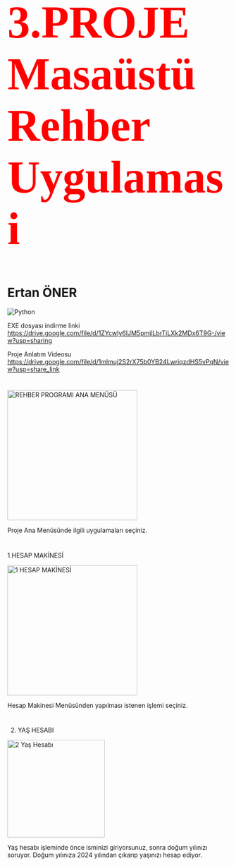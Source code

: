 
<h1 style="color:red; font-family:Times New Roman; font-size:77pt"> 3.PROJE Masaüstü Rehber Uygulamasi </h1>

<h1>Ertan ÖNER </h1>

<img src="https://www.python.org/static/img/python-logo.png" alt="Python"/>

EXE dosyası indirme linki  https://drive.google.com/file/d/1ZYcwIy6IJM5pmjlLbrTiLXk2MDx6T9G-/view?usp=sharing                 

Proje Anlatım Videosu   https://drive.google.com/file/d/1mlmuj2S2rX75b0YB24LwriqzdHS5vPqN/view?usp=share_link 


<h1></h1>


<img width="295" alt="REHBER PROGRAMI ANA MENÜSÜ" src="https://github.com/ertanoner/Proje-3-Masaustu-Rehber-Uygulamasi/assets/161921025/a94562d7-e833-4a99-b81d-597e6a14aa1f">
  


Proje Ana Menüsünde ilgili uygulamaları seçiniz.

<h1></h1>




1.HESAP MAKİNESİ

<img width="295" alt="1 HESAP MAKİNESİ" src="https://github.com/ertanoner/Proje1-Console/assets/161921025/e0164938-4759-42b1-9ef5-06a9973551b0">

Hesap Makinesi Menüsünden yapılması istenen işlemi seçiniz.

<h1> </h1>

2. YAŞ HESABI

<img width="221" alt="2 Yaş Hesabı" src="https://github.com/ertanoner/Proje1-Console/assets/161921025/9092a7df-d87e-40c0-abec-59d59052935c">

Yaş hesabı işleminde önce isminizi giriyorsunuz, sonra doğum yılınızı soruyor. Doğum yılınıza 2024 yılından çıkarıp yaşınızı hesap ediyor.

<h1> </h1>



